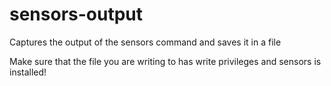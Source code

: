 # sensors-output
Captures the output of the sensors command and saves it in a file

Make sure that the file you are writing to has write privileges and sensors is installed! 
